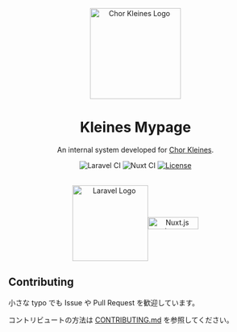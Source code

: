 <p align="center">
    <img width="180px" src="https://www.chorkleines.com/logo.png" align="center" alt="Chor Kleines Logo"></img>
    <h1 align="center">Kleines Mypage</h1>
    <p align="center">An internal system developed for <a href="https://chorkleines.com" target="_blank">Chor Kleines</a>.</p>
    <p align="center">
        <img src="https://github.com/chorkleines/kleines-mypage/actions/workflows/laravel.yml/badge.svg?branch=main" alt="Laravel CI"></img>
        <img src="https://github.com/chorkleines/kleines-mypage/actions/workflows/nuxt.yml/badge.svg?branch=main" alt="Nuxt CI"></img>
        <a href="https://github.com/chorkleines/kleines-mypage/blob/master/LICENSE">
            <img src="https://img.shields.io/github/license/chorkleines/kleines-mypage" alt="License"></img>
        </a>
    </p>
    <br>
    <div align="center" style="display: flex; align-items: center; justify-content: center;">
    <img width="150px" src="https://raw.githubusercontent.com/laravel/art/master/logo-lockup/5%20SVG/2%20CMYK/1%20Full%20Color/laravel-logolockup-cmyk-red.svg" alt="Laravel Logo"></img>
    <img width="100px" height="24.6px" src="https://nuxt.com/assets/design-kit/logo/full-logo-green-dark.png" alt="Nuxt.js Logo"></img>
    </div>
</p>

## Contributing

小さな typo でも Issue や Pull Request を歓迎しています。

コントリビュートの方法は [CONTRIBUTING.md](./docs/CONTRIBUTING.md) を参照してください。
